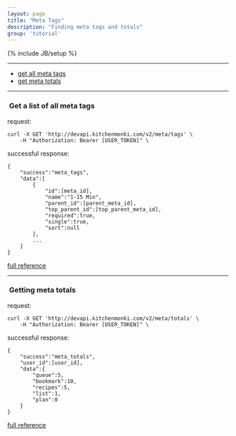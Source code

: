 ```yaml
---
layout: page
title: "Meta Tags"
description: "Finding meta tags and totals"
group: 'tutorial'
---
```

{% include JB/setup %}




-----------------

* [get all meta tags](#get-all-metas)
* [get meta totals](#get-meta-totals)

-----------------


### <a id="get-all-metas">&nbsp;</a>Get a list of all meta tags



request:

	curl -X GET 'http://devapi.kitchenmonki.com/v2/meta/tags' \
		-H "Authorization: Bearer [USER_TOKEN]" \

successful response:

	{
		"success":"meta_tags",
		"data":[
			{
				"id":[meta_id],
				"name":"1-15 Min",
				"parent_id":[parent_meta_id],
				"top_parent_id":[top_parent_meta_id],
				"required":true,
				"single":true,
				"sort":null
			},
			...
		]
	}

<a href="http://km.local/api_docs/console?access_token=835fede3570d6eeee08ae94c5bd64d50#42" target="blank">full reference</a>

-----------------


### <a id="get-meta-totals">&nbsp;</a>Getting meta totals



request:

	curl -X GET 'http://devapi.kitchenmonki.com/v2/meta/totals' \
		-H "Authorization: Bearer [USER_TOKEN]" \

successful response:

	{
		"success":"meta_totals",
		"user_id":[user_id],
		"data":{
			"queue":5,
			"bookmark":10,
			"recipes":5,
			"list":1,
			"plan":0
		}
	}

<a href="http://km.local/api_docs/console?access_token=835fede3570d6eeee08ae94c5bd64d50#41" target="blank">full reference</a>

